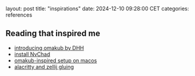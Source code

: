layout: post
title: "inspirations"
date: 2024-12-10 09:28:00 CET
categories: references

## Reading that inspired me

* [introducing omakub by DHH](https://world.hey.com/dhh/introducing-omakub-354db366)
* [install NvChad](https://docs.rockylinux.org/books/nvchad/install_nvchad/)
* [omakub-inspired setup on macos](https://dylancastillo.co/til/install-alacritty-and-zellij-in-macos.html)
* [alacritty and zellij gluing](https://jonfpersson.github.io/Code-Crust/productivity/2023/01/11/Configuring-terminal-tools.html)
